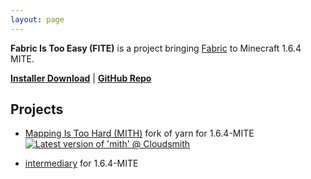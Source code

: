 ```yaml
---
layout: page
---
```


**Fabric Is Too Easy (FITE)** is a project bringing [Fabric](https://fabricmc.net/) to Minecraft 1.6.4 MITE.

[**Installer Download**](https://github.com/FabricIsTooEasy/installer) | [**GitHub Repo**](https://github.com/FabricIsTooEasy/)


## Projects

- [Mapping Is Too Hard (MITH)](https://github.com/FabricIsTooEasy/MappingIsTooHard) fork of yarn for 1.6.4-MITE [![Latest version of 'mith' @ Cloudsmith](https://api-prd.cloudsmith.io/v1/badges/version/fabricistooeasy/mith/maven/mith/latest/a=noarch;xg=io.github.fabricistooeasy/?render=true&show_latest=true)](https://cloudsmith.io/~fabricistooeasy/repos/mith/packages/detail/maven/mith/latest/a=noarch;xg=io.github.fabricistooeasy/)

- [intermediary](https://github.com/FabricIsTooEasy/intermediary) for 1.6.4-MITE
